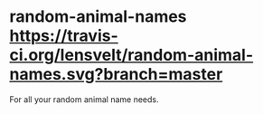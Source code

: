 # random-animal-names https://travis-ci.org/lensvelt/random-animal-names.svg?branch=master

For all your random animal name needs.
 